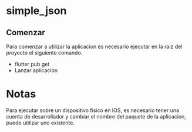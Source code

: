 # simple_json


## Comenzar
Para comenzar a utilizar la aplicacion es necesario ejecutar en la raiz del proyecto el siguiente comando.
- flutter pub get
- Lanzar aplicacion

# Notas
Para ejecutar sobre un dispositivo fisico en IOS, es necesario tener una cuenta de desarrollador y cambiar el nombre del paquete de la aplicacion, puede utilizar uno existente.
